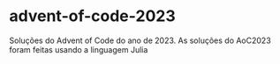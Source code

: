 # advent-of-code-2023
Soluções do Advent of Code do ano de 2023.
As soluções do AoC2023 foram feitas usando a linguagem Julia
